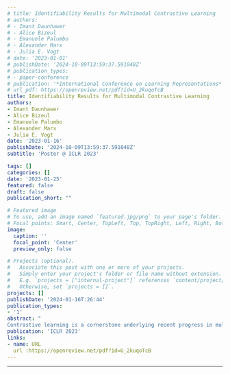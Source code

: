 ```yaml
---
# title: Identifiability Results for Multimodal Contrastive Learning
# authors:
# - Imant Daunhawer
# - Alice Bizeul
# - Emanuele Palumbo
# - Alexander Marx
# - Julia E. Vogt
# date: '2023-01-01'
# publishDate: '2024-10-09T13:59:37.591048Z'
# publication_types:
# - paper-conference
# publication: '*International Conference on Learning Representations*'
# url_pdf: https://openreview.net/pdf?id=U_2kuqoTcB
title: Identifiability Results for Multimodal Contrastive Learning
authors:
- Imant Daunhawer
- Alice Bizeul
- Emanuele Palumbo
- Alexander Marx
- Julia E. Vogt
date: '2023-01-16'
publishDate: '2024-10-09T13:59:37.591048Z'
subtitle: 'Poster @ ICLR 2023'

tags: []
categories: []
date: '2023-01-25'
featured: false
draft: false
publication_short: ""

# Featured image
# To use, add an image named `featured.jpg/png` to your page's folder.
# Focal points: Smart, Center, TopLeft, Top, TopRight, Left, Right, BottomLeft, Bottom, BottomRight.
image:
  caption: ''
  focal_point: 'Center'
  preview_only: false

# Projects (optional).
#   Associate this post with one or more of your projects.
#   Simply enter your project's folder or file name without extension.
#   E.g. `projects = ["internal-project"]` references `content/project/deep-learning/index.md`.
#   Otherwise, set `projects = []`.
projects: []
publishDate: '2024-01-16T:26:44'
publication_types:
- '1'
abstract: "
Contrastive learning is a cornerstone underlying recent progress in multi-view and multimodal learning, e.g., in representation learning with image/caption pairs. While its effectiveness is not yet fully understood, a line of recent work reveals that contrastive learning can invert the data generating process and recover ground truth latent factors shared between views. In this work, we present new identifiability results for multimodal contrastive learning, showing that it is possible to recover shared factors in a more general setup than the multi-view setting studied previously. Specifically, we distinguish between the multi-view setting with one generative mechanism (e.g., multiple cameras of the same type) and the multimodal setting that is characterized by distinct mechanisms (e.g., cameras and microphones). Our work generalizes previous identifiability results by redefining the generative process in terms of distinct mechanisms with modality-specific latent variables. We prove that contrastive learning can block-identify latent factors shared between modalities, even when there are nontrivial dependencies between factors. We empirically verify our identifiability results with numerical simulations and corroborate our findings on a complex multimodal dataset of image/text pairs. Zooming out, our work provides a theoretical basis for multimodal representation learning and explains in which settings multimodal contrastive learning can be effective in practice."
publication: 'ICLR 2023'
links:
- name: URL
  url :https://openreview.net/pdf?id=U_2kuqoTcB
---
```

---
